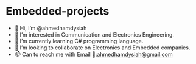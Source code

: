 # Embedded-projects
- 👋 Hi, I’m @ahmedhamdysiah
- 👀 I’m interested in Communication and Electronics Engineering.
- 🌱 I’m currently learning C# programming language.
- 💞️ I’m looking to collaborate on  Electronics and Embedded companies.
- 📫 Can to reach me with Email 📧:ahmedhamdysiah@gmail.com

<!---
ahmedhamdysiah/Embedded-projects- is a ✨ special ✨ repository because its `README.md` Embedded-projects- appears on your GitHub profile.
--->
